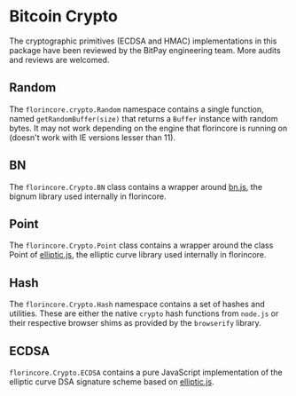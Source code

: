 # Bitcoin Crypto
The cryptographic primitives (ECDSA and HMAC) implementations in this package have been reviewed by the BitPay engineering team. More audits and reviews are welcomed.

## Random
The `florincore.crypto.Random` namespace contains a single function, named `getRandomBuffer(size)` that returns a `Buffer` instance with random bytes. It may not work depending on the engine that florincore is running on (doesn't work with IE versions lesser than 11).

## BN
The `florincore.Crypto.BN` class contains a wrapper around [bn.js](https://github.com/indutny/bn.js), the bignum library used internally in florincore.

## Point
The `florincore.Crypto.Point` class contains a wrapper around the class Point of [elliptic.js](https://github.com/indutny/elliptic), the elliptic curve library used internally in florincore.

## Hash
The `florincore.Crypto.Hash` namespace contains a set of hashes and utilities. These are either the native `crypto` hash functions from `node.js` or their respective browser shims as provided by the `browserify` library.

## ECDSA
`florincore.Crypto.ECDSA` contains a pure JavaScript implementation of the elliptic curve DSA signature scheme based on [elliptic.js](https://github.com/indutny/elliptic).

